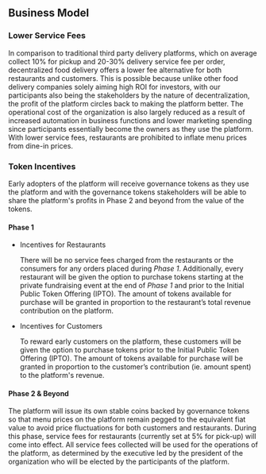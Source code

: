 ## Business Model

### Lower Service Fees

In comparison to traditional third party delivery platforms, which on average collect 10% for pickup and 20-30% delivery service fee per order, decentralized food delivery offers a lower fee alternative for both restaurants and customers. This is possible because unlike other food delivery companies solely aiming high ROI for investors, with our participants also being the stakeholders by the nature of decentralization, the profit of the platform circles back to making the platform better. The operational cost of the organization is also largely reduced as a result of increased automation in business functions and lower marketing spending since participants essentially become the owners as they use the platform. With lower service fees, restaurants are prohibited to inflate menu prices from dine-in prices. 

### Token Incentives
Early adopters of the platform will receive governance tokens as they use the platform and with the governance tokens stakeholders will be able to share the platform's profits in Phase 2 and beyond from the value of the tokens.

#### Phase 1

- Incentives for Restaurants
  
  There will be no service fees charged from the restaurants or the consumers for any orders placed during *Phase 1*. Additionally, every restaurant will be given the option to purchase tokens starting at the private fundraising event at the end of *Phase 1* and prior to the Initial Public Token Offering (IPTO). The amount of tokens available for purchase will be granted in proportion to the restaurant’s total revenue contribution on the platform. 

- Incentives for Customers
  
  To reward early customers on the platform, these customers will be given the option to purchase tokens prior to the Initial Public Token Offering (IPTO). The amount of tokens available for purchase will be granted in proportion to the customer’s contribution (ie. amount spent) to the platform's revenue.

#### Phase 2 & Beyond

The platform will issue its own stable coins backed by governance tokens so that menu prices on the platform remain pegged to the equivalent fiat value to avoid price fluctuations for both customers and restaurants. 
During this phase, service fees for restaurants (currently set at 5% for pick-up) will come into effect. 
All service fees collected will be used for the operations of the platform, as determined by the executive led by the president of the organization who will be elected by the participants of the platform.
